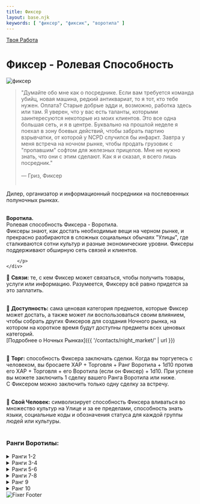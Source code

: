 ```yaml
---
title: Фиксер
layout: base.njk
keywords: [ "фиксер", "фиксик", "воротила" ]
---
```

<a href="{{ '/job/' | url }}" class="return-link">Твоя Работа</a>
# Фиксер - Ролевая Способность

<div class="image-container image-left">
    <img src="{{ '/images/content/job/fixer/fixer-art.png' | url }}" alt="фиксер">
    <div class="text">
        <p>

>"Думайте обо мне как о посреднике. Если вам требуется команда убийц, новая машина,
редкий антиквариат, то я тот, кто тебе нужен. Оплата? Старые добрые эдди и, возможно,
> работка здесь или там. Я уверен, что у вас есть таланты, которыми заинтересуются
некоторые из моих клиентов. Это все одна большая сеть, и я в центре. Буквально на
прошлой неделе я поехал в зону боевых действий, чтобы забрать партию взрывчатки,
от которой у NCPD случился бы инфаркт. Завтра у меня встреча на ночном рынке,
чтобы продать грузовик с "пропавшим" софтом для железных прицелов. Мне не
нужно знать, что они с этим сделают. Как я и сказал, я всего лишь посредник."<br><br>
> — Гриз, Фиксер<br><br>

Дилер, организатор и информационный посредники на послевоенных полуночных рынках.<br><br>

**Воротила.**<br>
Ролевая способность Фиксера - Воротила.<br>
Фиксеры знают, как достать необходимые вещи на черном рынке, и прекрасно разбираются в сложных социальных обычаях "Улицы",
где сталкиваются сотни культур и разные экономические уровни.
Фиксеры поддерживают обширную сеть связей и клиентов.

        </p>
    </div>

</div>

🔴 **Связи:** те, с кем Фиксер может связаться, чтобы получить товары, услуги или информацию.
Разумеется, Фиксеру всё равно придется за это заплатить.<br><br>

🔴 **Доступность:** сама ценовая категория предметов, которые Фиксер может достать,
а также может ли воспользоваться своим влиянием, чтобы собрать других Фиксеров для создания Ночного рынка,
на котором на короткое время будут доступны предметы всех ценовых категорий.<br>
[Подробнее о Ночных Рынках]({{ '/contacts/night_market/' | url }})<br><br>

🔴 **Торг:** способность Фиксера заключать сделки. Когда вы торгуетесь с человеком, вы бросаете
ХАР + Торговля + Ранг Воротила + 1d10 против его ХАР + Торговля + его Воротила (если он
Фиксер) + 1d10. При успехе вы можете заключить 1 сделку вашего Ранга Воротила или ниже.<br>
C Фиксером можно заключить только одну сделку за встречу.<br><br>

🔴 **Свой Человек:** символизирует способность Фиксера вливаться во множество культур на Улице и за
ее пределами, способность знать языки, социальные коды и обозначения статуса для каждой группы людей или культуры.<br><br>

### Ранги Воротилы:

<details class="sidebar-group" close>
    <summary>Ранги 1-2</summary>

🔴 **Связи и Клиенты:** местный Босс, главарь банды, лидер местного квартала.<br><br>

🔴 **Можете достать:** вы всегда можете найти место, где можно достать поштучно предметы
категорий “низкая” и “обычная” для своих клиентов, даже если они по разным причинам недоступны.<br><br>

🔴 **Торг:** в случае успеха, при покупке или продаже вы сможете выручить на 10% больше или меньше рыночной стоимости.<br><br>

🔴 **Свой Человек:** вы знаете культурные особенности вашего квартала, включая все местные банды.<br><br>

</details>

<details class="sidebar-group" close>
    <summary>Ранги 3-4</summary>

🔴 **Связи и Клиенты:** босс городской банды, мелкий политик, Менеджер Корпорации, хорошо известный человек в местных окрестностях.<br><br>

🔴 **Можете достать:** вы всегда можете найти место, где можно достать поштучно товары категорий “дорого” и ниже, для своих клиентов, даже если они по разным причинам недоступны.<br><br>

🔴 **Торг:** в случае успеха, при покупке 5 или более одинаковых предметов, еще один вы получаете бесплатно.<br><br>

🔴 **Свой Человек:** вы знаете, как найти общий язык с другой культурой в твоём районе, а также можете освоить еще один язык, который вы еще не знаете, связанный с этой культурой (на уровне Навыка 4).<br><br>

</details>

<details class="sidebar-group" close>
    <summary>Ранги 5-6</summary>

🔴 **Связи и Клиенты:** ключевая фигура в городе, городской чиновник, знаменитость местного квартала.<br><br>

🔴 **Можете достать:** раз в месяц, сотрудничая с другими Фиксерами вашего ранга, вы можете
организовать Ночной рынок.<br>На Ночном рынке, в организации которого вы принимали
участие, вы всегда можете найти место, где можно достать предметы категории “Супер Люкс” и ниже.<br><br>

🔴 **Торг:** в случае успеха вы сможете договориться о повышении каждому вознаграждения за работу на 20%.<br><br>

🔴 **Свой Человек:** вы знаете, как найти общий язык с ещё двумя культурами (всего 3) в твоём районе, а также можете освоить еще один язык, который вы еще не знаете, связанный с каждой культурой (на уровне Навыка 4).<br><br>

</details>

<details class="sidebar-group" close>
    <summary>Ранги 7-8</summary>

🔴 **Связи и Клиенты:** президент местной Корпорации, мэр или городской чиновник, местная знаменитость.<br><br>

🔴 **Можете достать:** вы можете найти место, где можно достать поштучно предметы категории “Очень Дорого” и ниже, для своих клиентов, даже если они по разным причинам недоступны.<br><br>

🔴 **Торг:** в случае успеха, при покупке предметов категории “Роскошь” или “Супер Люкс” вы можете оплатить половину сейчас и вторую половину через месяц. Если вы хоть раз не заплатите вторую половину вовремя, никто больше не будет заключать с вами сделки.<br><br>

🔴 **Свой Человек:** вы знаете, как легко общаться с еще 3 культурами (всего 6) в вашем районе, и можете освоить еще один язык, который вы еще не знаете, связанный с каждой культурой (на уровне Навыка 4).<br><br>

</details>

<details class="sidebar-group" close>
    <summary>Ранг 9</summary>

🔴 **Связи и Клиенты:** глава регионального подразделения Корпорации, политик штата или городской зоны, известная знаменитость.<br><br>

🔴 **Можете достать:** вы всегда можете найти место, где достать поштучно предметы категории “Роскошь” и ниже, для своих клиентов, даже если они по разным причинам недоступны. Когда вы организуете Ночной рынок, вы можете дополнительно организовать внутри него Полуночный Рынок, на котором собирается верхушка преступного мира.<br><br>

🔴 **Торг:** в случае успеха при покупке или продаже вы можете выручить на 20% больше или меньше рыночной стоимости.<br><br>

🔴 **Свой Человек:** вы знаете, как можно легко общаться не только с разными культурами в вашем районе, но и с Корпоративными и государственными представителями.<br><br>

</details>

<details class="sidebar-group" close>
    <summary>Ранг 10</summary>

🔴 **Связи и Клиенты:** крупный мировой лидер, глава крупной Корпорации, всемирно известная знаменитость.<br><br>

🔴 **Можете достать:** вы всегда можете найти место, где можно достать поштучно товары категории “Супер Люкс” и ниже, для своих клиентов, даже если они по разным причинам недоступны.<br><br>

🔴 **Торг:** в случае успеха вы можете договориться о двойном вознаграждении за "Опасную работу".<br><br>

🔴 **Свой Человек:** вы можете легко влиться практически в любую компанию, включая очень специализированные или "закрытые" группы, такие как, тайные общества, культы или закрытые эксклюзивные клубы.<br><br>

</details>

<img src="{{ '/images/content/job/fixer/fixer-footer.png' | url }}" alt="Fixer Footer" class="footer-image" />
